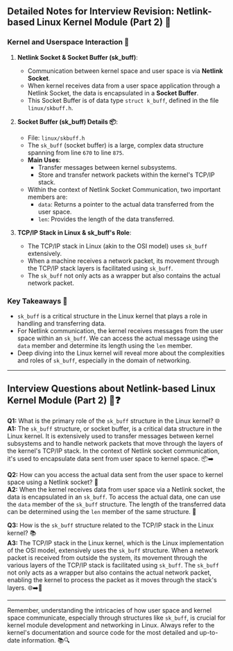 ## Detailed Notes for Interview Revision: Netlink-based Linux Kernel Module (Part 2) 📝

### Kernel and Userspace Interaction 🔄

1. **Netlink Socket & Socket Buffer (sk_buff)**:
    * Communication between kernel space and user space is via **Netlink Socket**.
    * When kernel receives data from a user space application through a Netlink Socket, the data is encapsulated in a **Socket Buffer**.
    * This Socket Buffer is of data type `struct k_buff`, defined in the file `linux/skbuff.h`.

2. **Socket Buffer (sk_buff) Details 📦**:
    * File: `linux/skbuff.h`
    * The `sk_buff` (socket buffer) is a large, complex data structure spanning from line `670` to line `875`.
    * **Main Uses**:
        * Transfer messages between kernel subsystems.
        * Store and transfer network packets within the kernel's TCP/IP stack.
    * Within the context of Netlink Socket Communication, two important members are:
        * `data`: Returns a pointer to the actual data transferred from the user space.
        * `len`: Provides the length of the data transferred.

3. **TCP/IP Stack in Linux & sk_buff's Role**:
    * The TCP/IP stack in Linux (akin to the OSI model) uses `sk_buff` extensively.
    * When a machine receives a network packet, its movement through the TCP/IP stack layers is facilitated using `sk_buff`.
    * The `sk_buff` not only acts as a wrapper but also contains the actual network packet.

### Key Takeaways 🌟

* `sk_buff` is a critical structure in the Linux kernel that plays a role in handling and transferring data.
* For Netlink communication, the kernel receives messages from the user space within an `sk_buff`. We can access the actual message using the `data` member and determine its length using the `len` member.
* Deep diving into the Linux kernel will reveal more about the complexities and roles of `sk_buff`, especially in the domain of networking.

---

## Interview Questions about Netlink-based Linux Kernel Module (Part 2) 🤔❓

**Q1:** What is the primary role of the `sk_buff` structure in the Linux kernel? 🌐  
**A1:** The `sk_buff` structure, or socket buffer, is a critical data structure in the Linux kernel. It is extensively used to transfer messages between kernel subsystems and to handle network packets that move through the layers of the kernel's TCP/IP stack. In the context of Netlink socket communication, it's used to encapsulate data sent from user space to kernel space. 📦➡️

**Q2:** How can you access the actual data sent from the user space to kernel space using a Netlink socket? 📩  
**A2:** When the kernel receives data from user space via a Netlink socket, the data is encapsulated in an `sk_buff`. To access the actual data, one can use the `data` member of the `sk_buff` structure. The length of the transferred data can be determined using the `len` member of the same structure. 🧐

**Q3:** How is the `sk_buff` structure related to the TCP/IP stack in the Linux kernel? 📚  
**A3:** The TCP/IP stack in the Linux kernel, which is the Linux implementation of the OSI model, extensively uses the `sk_buff` structure. When a network packet is received from outside the system, its movement through the various layers of the TCP/IP stack is facilitated using `sk_buff`. The `sk_buff` not only acts as a wrapper but also contains the actual network packet, enabling the kernel to process the packet as it moves through the stack's layers. 🌐➡️🔄

---

Remember, understanding the intricacies of how user space and kernel space communicate, especially through structures like `sk_buff`, is crucial for kernel module development and networking in Linux. Always refer to the kernel's documentation and source code for the most detailed and up-to-date information. 📚🔍
